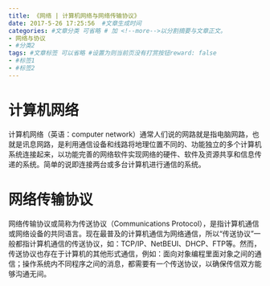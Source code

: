```yaml
---
title: 《网络 | 计算机网络与网络传输协议》
date: 2017-5-26 17:25:56  #文章生成时间
categories: #文章分类 可省略 # 加 <!--more-->以分割摘要与文章正文。
- 网络与协议
- #分类2
tags: #文章标签 可以省略 #设置为则当前页没有打赏按钮reward: false
- #标签1
- #标签2
---
```

# 计算机网络 #
计算机网络（英语：computer network）通常人们说的网路就是指电脑网路，也就是讯息网路，是利用通信设备和线路将地理位置不同的、功能独立的多个计算机系统连接起来，以功能完善的网络软件实现网络的硬件、软件及资源共享和信息传递的系统。简单的说即连接两台或多台计算机进行通信的系统。
<!--more-->
# 网络传输协议 #
网络传输协议或简称为传送协议（Communications Protocol），是指计算机通信或网络设备的共同语言。现在最普及的计算机通信为网络通信，所以“传送协议”一般都指计算机通信的传送协议，如：TCP/IP、NetBEUI、DHCP、FTP等。然而，传送协议也存在于计算机的其他形式通信，例如：面向对象编程里面对象之间的通信；操作系统内不同程序之间的消息，都需要有一个传送协议，以确保传信双方能够沟通无间。

